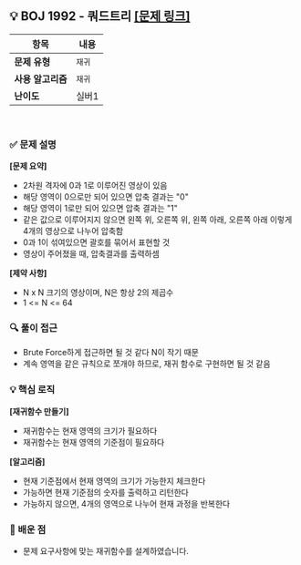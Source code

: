 ## 💡 BOJ 1992 - 쿼드트리 [[문제 링크]](https://www.acmicpc.net/problem/1992)

| **항목** | **내용** |
| - | - |
| **문제 유형** | `재귀` |
| **사용 알고리즘** | `재귀` |
| **난이도** | 실버1 |

<br>

### ✅ **문제 설명**
**[문제 요약]**
- 2차원 격자에 0과 1로 이루어진 영상이 있음
- 해당 영역이 0으로만 되어 있으면 압축 결과는 "0"
- 해당 영역이 1로만 되어 있으면 압축 결과는 "1"
- 같은 값으로 이루어지지 않으면 왼쪽 위, 오른쪽 위, 왼쪽 아래, 오른쪽 아래 이렇게 4개의 영상으로 나누어 압축함
- 0과 1이 섞여있으면 괄호를 묶어서 표현할 것
- 영상이 주어졌을 때, 압축결과를 출력하셈

**[제약 사항]**
- N x N 크기의 영상이며, N은 항상 2의 제곱수
- 1 <= N <= 64

### 🔍 **풀이 접근**
- Brute Force하게 접근하면 될 것 같다 N이 작기 때문
- 계속 영역을 같은 규칙으로 쪼개야 하므로, 재귀 함수로 구현하면 될 것 같음

### 💡 **핵심 로직**
**[재귀함수 만들기]**
- 재귀함수는 현재 영역의 크기가 필요하다
- 재귀함수는 현재 영역의 기준점이 필요하다

**[알고리즘]**
- 현재 기준점에서 현재 영역의 크기가 가능한지 체크한다
- 가능하면 현재 기준점의 숫자를 출력하고 리턴한다
- 가능하지 않으면, 4개의 영역으로 나누어 현재 과정을 반복한다

### 📌 배운 점
- 문제 요구사항에 맞는 재귀함수를 설계하였습니다.